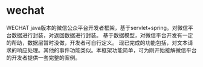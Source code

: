 wechat
======

WECHAT
java版本的微信公众平台开发者框架，基于servlet+spring。对微信平台数据进行封装，对返回数据进行封装。
基于数据模型，对微信平台开发有一定的帮助，数据层暂时没做，开发者可自行定义。
现已完成的功能包括，对文本请求的响应处理。其他的事件功能类似。本框架功能简单，可为刚开始接解微信平台的开发者提供一套完整的案例。
